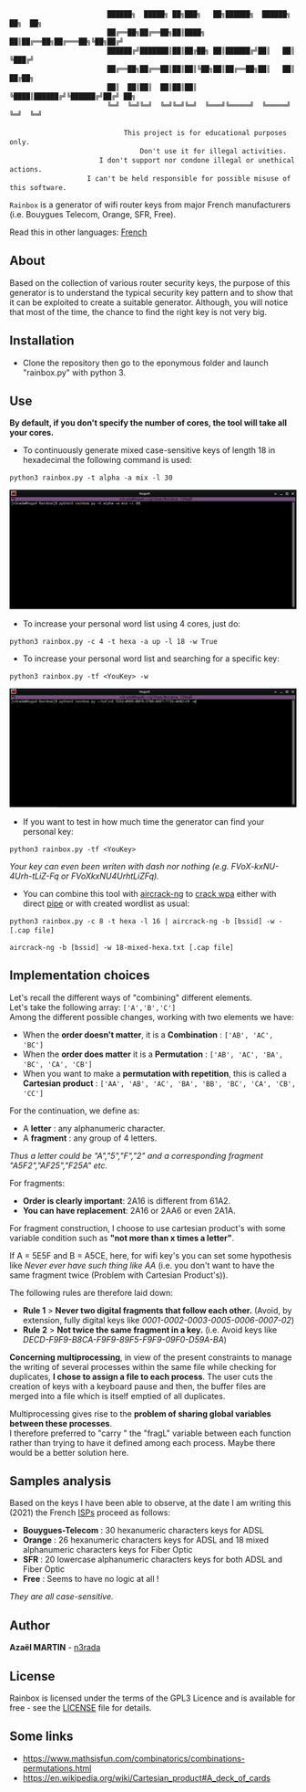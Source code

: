                             ██████╗  █████╗ ██╗███╗   ██╗██████╗  ██████╗ ██╗  ██╗
                            ██╔══██╗██╔══██╗██║████╗  ██║██╔══██╗██╔═══██╗╚██╗██╔╝
                            ██████╔╝███████║██║██╔██╗ ██║██████╔╝██║   ██║ ╚███╔╝ 
                            ██╔══██╗██╔══██║██║██║╚██╗██║██╔══██╗██║   ██║ ██╔██╗ 
                            ██║  ██║██║  ██║██║██║ ╚████║██████╔╝╚██████╔╝██╔╝ ██╗
                            ╚═╝  ╚═╝╚═╝  ╚═╝╚═╝╚═╝  ╚═══╝╚═════╝  ╚═════╝ ╚═╝  ╚═╝

                                This project is for educational purposes only.
                                    Don't use it for illegal activities.
                          I don't support nor condone illegal or unethical actions.
                       I can't be held responsible for possible misuse of this software.


`Rainbox` is a generator of wifi router keys from major French manufacturers (i.e. Bouygues Telecom, Orange, SFR, Free).

Read this in other languages: [French](README.fr.md)

## About
Based on the collection of various router security keys, the purpose of this generator is to understand the typical security key pattern and to show that it can be exploited to create a suitable generator. Although, you will notice that most of the time, the chance to find the right key is not very big. <br/>

## Installation
* Clone the repository then go to the eponymous folder and launch "rainbox.py" with python 3.

## Use
**By default, if you don't specify the number of cores, the tool will take all your cores.**

* To continuously generate mixed case-sensitive keys of length 18 in hexadecimal the following command is used: 
```
python3 rainbox.py -t alpha -a mix -l 30
```
<p align="center">
  <img src="ressources/images/generation.gif" alt="animated" />
</p>

* To increase your personal word list using 4 cores, just do:
```
python3 rainbox.py -c 4 -t hexa -a up -l 18 -w True
```
* To increase your personal word list and searching for a specific key:
```
python3 rainbox.py -tf <YouKey> -w
```
<p align="center">
  <img src="ressources/images/finded_in_wordlist.gif" alt="animated" />
</p>

* If you want to test in how much time the generator can find your personal key:
```
python3 rainbox.py -tf <YouKey>
```
*Your key can even been writen with dash nor nothing (e.g. FVoX-kxNU-4Urh-tLiZ-Fq or FVoXkxNU4UrhtLiZFq).*

* You can combine this tool with [aircrack-ng](https://github.com/aircrack-ng/aircrack-ng) to [crack wpa](https://www.aircrack-ng.org/doku.php?id=cracking_wpa) either with direct [pipe](https://en.wikipedia.org/wiki/Pipeline_(Unix)) or with created wordlist as usual:
```
python3 rainbox.py -c 8 -t hexa -l 16 | aircrack-ng -b [bssid] -w - [.cap file]
```
```
aircrack-ng -b [bssid] -w 18-mixed-hexa.txt [.cap file]
```
## Implementation choices

Let's recall the different ways of "combining" different elements. <br/>
Let's take the following array: `['A','B','C']`<br/>
Among the different possible changes, working with two elements we have:<br/>
* When the **order doesn't matter**, it is a **Combination** : `['AB', 'AC', 'BC']`
* When the **order does matter** it is a **Permutation** : `['AB', 'AC', 'BA', 'BC', 'CA', 'CB']`
* When you want to make a **permutation with repetition**, this is called a **Cartesian product** : `['AA', 'AB', 'AC', 'BA', 'BB', 'BC', 'CA', 'CB', 'CC']`

For the continuation, we define as:
* A **letter** : any alphanumeric character.
* A **fragment** : any group of 4 letters.

*Thus a letter could be "A","5","F","2" and a corresponding fragment "A5F2","AF25","F25A" etc.*

For fragments:
* **Order is clearly important**: 2A16 is different from 61A2. <br/>
* **You can have replacement**: 2A16 or 2AA6 or even 2A1A. <br/>

For fragment construction, I choose to use cartesian product's with some variable condition such as **"not more than x times a letter"**.<br/>

If A = 5E5F and B = A5CE, here, for wifi key's you can set some hypothesis like *Never ever have such thing like AA* (i.e. you don't want to have the same fragment twice (Problem with Cartesian Product's)).<br/>

The following rules are therefore laid down:
* **Rule 1** > **Never two digital fragments that follow each other.** (Avoid, by extension, fully digital keys like *0001-0002-0003-0005-0006-0007-02*)
* **Rule 2** > **Not twice the same fragment in a key.** (i.e. Avoid keys like *DECD-F9F9-B8CA-F9F9-89F5-F9F9-09F0-D59A-BA*)

**Concerning multiprocessing**, in view of the present constraints to manage the writing of several processes within the same file while checking for duplicates, **I chose to assign a file to each process**. The user cuts the creation of keys with a keyboard pause and then, the buffer files are merged into a file which is itself emptied of all duplicates.

Multiprocessing gives rise to the **problem of sharing global variables between these processes**. <br/>
I therefore preferred to "carry " the "fragL" variable between each function rather than trying to have it defined among each process. Maybe there would be a better solution here.

## Samples analysis
Based on the keys I have been able to observe, at the date I am writing this (2021) the French [ISPs](https://en.wikipedia.org/wiki/Internet_service_provider) proceed as follows:

* **Bouygues-Telecom** : 30 hexanumeric characters keys for ADSL 
* **Orange** : 26 hexanumeric characters keys for ADSL and 18 mixed alphanumeric characters keys for Fiber Optic
* **SFR** : 20 lowercase alphanumeric characters keys for both ADSL and Fiber Optic
* **Free** : Seems to have no logic at all !

*They are all case-sensitive.*

## Author 
**Azaël MARTIN** - [n3rada](https://github.com/n3rada)

## License
Rainbox is licensed under the terms of the GPL3 Licence and is available for free - see the [LICENSE](LICENSE) file for details.

## Some links
* https://www.mathsisfun.com/combinatorics/combinations-permutations.html
* https://en.wikipedia.org/wiki/Cartesian_product#A_deck_of_cards
